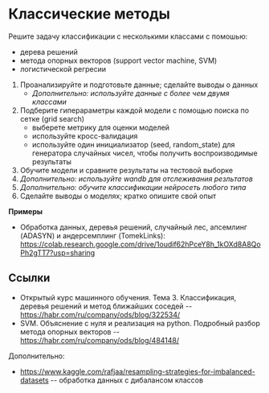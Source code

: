 # Классические методы

Решите задачу классификации с несколькими классами с помошью:
 - дерева решений
 - метода опорных векторов (support vector machine, SVM)
 - логистической регресии


1. Проанализируйте и подготовьте данные; сделайте выводы о данных
   - *Дополнительно: используйте данные с более чем двумя классами*
1. Подберите гиперараметры каждой модели с помощью поиска по сетке (grid search)
   - выберете метрику для оценки моделей
   - используйте кросс-валидация
   - используйте один инициализатор (seed, random_state) для генератора случайных чисел, чтобы получить воспроизводимые результаты
1. Обучите модели и сравните результаты на тестовой выборке
1. *Дополнительно: используйте wandb для отслеживания резльтатов*
1. *Дополнительно: обучите классификации нейросеть любого типа*
1. Сделайте выводы о моделях; кратко опишите свой опыт

**Примеры**
- Обработка данных, деревья решений, случайный лес, апсемлинг (ADASYN) и андерсемплинг (TomekLinks): https://colab.research.google.com/drive/1oudif62hPceY8h_1kOXd8A8QoPh2gTT7?usp=sharing

## Ссылки
- Открытый курс машинного обучения. Тема 3. Классификация, деревья решений и метод ближайших соседей -- https://habr.com/ru/company/ods/blog/322534/
- SVM. Объяснение с нуля и реализация на python. Подробный разбор метода опорных векторов -- https://habr.com/ru/company/ods/blog/484148/


Дополнительно:
- https://www.kaggle.com/rafjaa/resampling-strategies-for-imbalanced-datasets -- обработка данных с дибалансом классов
